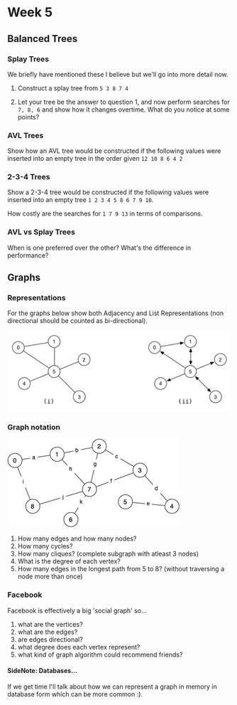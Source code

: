 # Week 5

## Balanced Trees

<!-- for me -->
<!-- [Whiteboard App](https://app.ziteboard.com/) -->

### Splay Trees

We briefly have mentioned these I believe but we'll go into more detail now.

1. Construct a splay tree from `5 3 8 7 4`

2. Let your tree be the answer to question 1, and now perform searches for `7, 8, 6` and show how it changes overtime.  What do you notice at some points?

### AVL Trees

Show how an AVL tree would be constructed if the following values were inserted into an empty tree in the order given `12 10 8 6 4 2`

### 2-3-4 Trees

Show a 2-3-4 tree would be constructed if the following values were inserted into an empty tree `1 2 3 4 5 8 6 7 9 10`.

How costly are the searches for `1 7 9 13` in terms of comparisons.

### AVL vs Splay Trees

When is one preferred over the other?  What's the difference in performance?

## Graphs

### Representations

For the graphs below show both Adjacency and List Representations (non directional should be counted as bi-directional).

![Graphs](../../assets/img/graphs_wk5.png)

### Graph notation

![Graphs 2](../../assets/img/graphs2_wk5.png)

1. How many edges and how many nodes?
2. How many cycles?
3. How many cliques? (complete subgraph with atleast 3 nodes)
4. What is the degree of each vertex?
5. How many edges in the longest path from 5 to 8? (without traversing a node more than once)

### Facebook

Facebook is effectively a big 'social graph' so...

1. what are the vertices?
2. what are the edges?
3. are edges directional?
4. what degree does each vertex represent?
5. what kind of graph algorithm could recommend friends?

#### SideNote: Databases...

If we get time I'll talk about how we can represent a graph in memory in database form which can be more common :).
